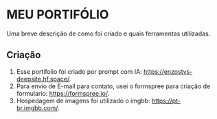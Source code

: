 # MEU PORTIFÓLIO

Uma breve descrição de como foi criado e quais ferramentas utilizadas.

## Criação

1.  Esse portifolio foi criado por prompt com IA: https://enzostvs-deepsite.hf.space/.
2.  Para envio de E-mail para contato, usei o formspree para criação de formulario: https://formspree.io/.
3.  Hospedagem de imagens foi utilizado o imgbb: https://pt-br.imgbb.com/.
